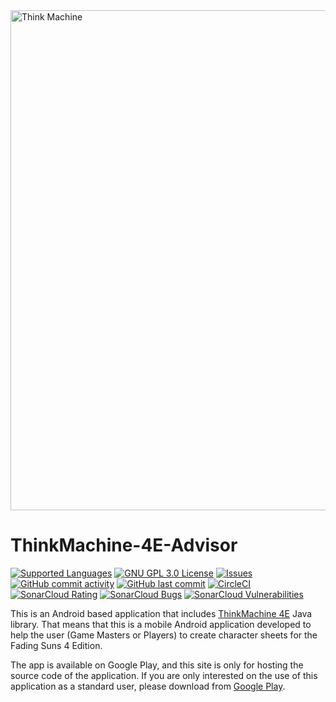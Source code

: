 <img src="./images/think_machine_logo_fenix.png" width="800" alt="Think Machine" align="middle"> 

# ThinkMachine-4E-Advisor

[![Supported Languages](https://img.shields.io/badge/Supported-%F0%9F%87%AA%F0%9F%87%B8%20%F0%9F%87%AC%F0%9F%87%A7languages-blue.svg)](https://github.com/softwaremagico/ThinkMachine-Advisor/blob/master/app/src/main/res/values/strings.xml)
[![GNU GPL 3.0 License](https://img.shields.io/badge/license-GNU_GPL_3.0-brightgreen.svg)](https://github.com/softwaremagico/ThinkMachine-Advisor/blob/master/GNU_LICENSE)
[![Issues](https://img.shields.io/github/issues/softwaremagico/ThinkMachine-4E-Advisor.svg)](https://github.com/softwaremagico/ThinkMachine-Advisor/issues)
[![GitHub commit activity](https://img.shields.io/github/commit-activity/y/softwaremagico/ThinkMachine-4E-Advisor)](https://github.com/softwaremagico/ThinkMachine-Advisor)
[![GitHub last commit](https://img.shields.io/github/last-commit/softwaremagico/ThinkMachine-4E-Advisor)](https://github.com/softwaremagico/ThinkMachine-Advisor)
[![CircleCI](https://circleci.com/gh/softwaremagico/ThinkMachine-4E-Advisor.svg?style=shield)](https://circleci.com/gh/softwaremagico/ThinkMachine-Advisor)
[![SonarCloud Rating](https://sonarcloud.io/api/project_badges/measure?project=softwaremagico_ThinkMachine-4E-Advisor&metric=sqale_rating)](https://sonarcloud.io/component_measures?id=softwaremagico_ThinkMachine-Advisor&metric=sqale_rating&view=list)
[![SonarCloud Bugs](https://sonarcloud.io/api/project_badges/measure?project=softwaremagico_ThinkMachine-4E-Advisor&metric=bugs)](https://sonarcloud.io/component_measures/metric/reliability_rating/list?id=softwaremagico_ThinkMachine-Advisor)
[![SonarCloud Vulnerabilities](https://sonarcloud.io/api/project_badges/measure?project=softwaremagico_ThinkMachine-4E-Advisor&metric=vulnerabilities)](https://sonarcloud.io/component_measures/metric/security_rating/list?id=softwaremagico_ThinkMachine-Advisor)

This is an Android based application that
includes [ThinkMachine 4E](https://github.com/softwaremagico/ThinkMachine-4E) Java library. That
means that this is a mobile Android application developed to help the user (Game Masters or Players)
to create character sheets for the Fading Suns 4 Edition.

The app is available on Google Play, and this site is only for hosting the source code of the
application. If you are only interested on the use of this application as a standard user, please
download
from  [Google Play](https://play.google.com/store/apps/details?id=com.softwaremagico.tm.advisor).

